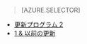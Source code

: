 > [AZURE.SELECTOR]
- [更新プログラム 2](../articles/storsimple/storsimple-manage-jobs-u2.md)
- [1 & 以前の更新](../articles/storsimple/storsimple-manage-jobs.md)


